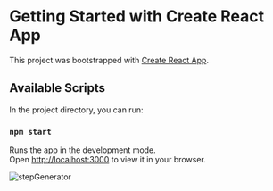 # Getting Started with Create React App

This project was bootstrapped with [Create React App](https://github.com/facebook/create-react-app).

## Available Scripts

In the project directory, you can run:

### `npm start`

Runs the app in the development mode.\
Open [http://localhost:3000](http://localhost:3000) to view it in your browser.





![stepGenerator](https://user-images.githubusercontent.com/101117816/217351271-91e27b9d-b189-45ca-9b93-6854b26c3687.png)
